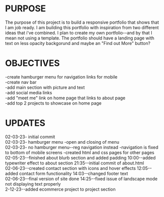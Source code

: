<h1>PURPOSE</h1>
The purpose of this project is to build a responsive portfolio that shows that I am job ready. I am building this portfolio with inspiration from two different ideas that i've combined. I plan to create my own portfolio--and by that I mean not using a template. The portfolio should have a landing page with text on less opacity backgorund and maybe an "Find out More" button?





<h1>OBJECTIVES</H1>
-create hamburger menu for navigation links for mobile
<br>
-create nav bar
<br>
-add main section with picture and text
<br>
-add social media links
<br>
-add "meet me" link on home page that links to about page
<br>
-add top 2 projects to showcase on home page








<h1>UPDATES</h1>
02-03-23- initial commit
<br>
02-03-23- hamburger menu
    -open and closing of menu
    <br>
02-03-23- no hamburger menu--reg navigation instead
    -navigation is fixed to bottom of mobile screens
    -created html and css pages for other pages
    <br>
02-05-23--finished about blurb section and added padding
    10:00--added typewriter effect to about section
    21:35--initial commit of about.html
    <br>
02-06-23--created contact section with icons and hover effects
    12:05--added contact form functionality
    14:03--changed footer text
    <br>
02-06-23--final version of site done
    14:25--fixed issue of landscape mode not displaying text properly
    <br>
2-12-23--added ecommerce project to project section
<br>
